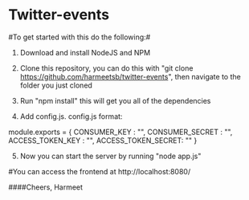 # Twitter-events #

#To get started with this do the following:#

1) Download and install NodeJS and NPM 

2) Clone this repository, you can do this with "git clone https://github.com/harmeetsb/twitter-events", then navigate to the folder you just cloned 

3) Run "npm install" this will get you all of the dependencies 

4) Add config.js. config.js format: 

module.exports = {
    CONSUMER_KEY : 	"",
    CONSUMER_SECRET : "",
    ACCESS_TOKEN_KEY : "",
    ACCESS_TOKEN_SECRET: ""
}

5) Now you can start the server by running "node app.js"

#You can access the frontend at http://localhost:8080/

####Cheers, Harmeet

